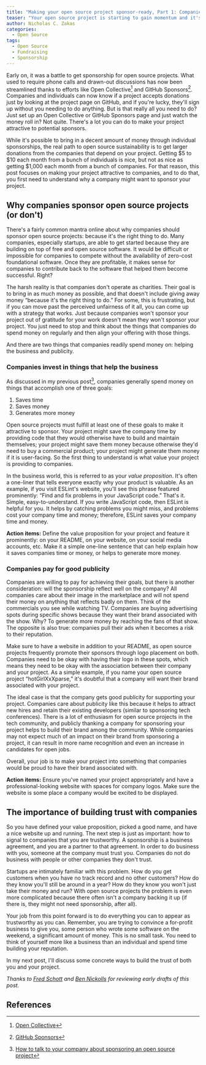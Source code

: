 ```yaml
---
title: "Making your open source project sponsor-ready, Part 1: Companies and trust"
teaser: "Your open source project is starting to gain momentum and it's time to start seeking sponsorships. Here's how to get started."
author: Nicholas C. Zakas
categories:
  - Open Source
tags:
  - Open Source
  - Fundraising
  - Sponsorship
---
```


Early on, it was a battle to get sponsorship for open source projects. What used to require phone calls and drawn-out discussions has now been streamlined thanks to efforts like Open Collective[^1] and GitHub Sponsors[^2]. Companies and individuals can now know if a project accepts donations just by looking at the project page on GitHub, and if you're lucky, they'll sign up without you needing to do anything. But is that really all you need to do? Just set up an Open Collective or GitHub Sponsors page and just watch the money roll in? Not quite. There's a lot you can do to make your project attractive to potential sponsors.

While it's possible to bring in a decent amount of money through individual sponsorships, the real path to open source sustainability is to get larger donations from the companies that depend on your project. Getting $5 to $10 each month from a bunch of individuals is nice, but not as nice as getting $1,000 each month from a bunch of companies. For that reason, this post focuses on making your project attractive to companies, and to do that, you first need to understand why a company might want to sponsor your project.

## Why companies sponsor open source projects (or don't)

There's a fairly common mantra online about why companies should sponsor open source projects: because it's the right thing to do. Many companies, especially startups, are able to get started because they are building on top of free and open source software. It would be difficult or impossible for companies to compete without the availability of zero-cost foundational software. Once they are profitable, it makes sense for companies to contribute back to the software that helped them become successful. Right?

The harsh reality is that companies don't operate as charities. Their goal is to bring in as much money as possible, and that doesn't include giving away money “because it's the right thing to do.” For some, this is frustrating, but if you can move past the perceived unfairness of it all, you can come up with a strategy that works. Just because companies won't sponsor your project out of gratitude  for your work doesn't mean they won't sponsor your project. You just need to stop and think about the things that companies do spend money on regularly and then align your offering with those things.

And there are two things that companies readily spend money on: helping the business and publicity.

### Companies invest in things that help the business

As discussed in my previous post[^3], companies generally spend money on things that accomplish one of three goals:

1. Saves time
1. Saves money
1. Generates more money

Open source projects must fulfill at least one of these goals to make it attractive to sponsor. Your project might save the company time by providing code that they would otherwise have to build and maintain themselves; your project might save them money because otherwise they'd need to buy a commercial product; your project might generate them money if it is user-facing. So the first thing to understand is what value your project is providing to companies.

In the business world, this is referred to as your *value proposition*. It's often a one-liner that tells everyone exactly why your product is valuable. As an example, if you visit ESLint's website, you'll see this phrase featured prominently: “Find and fix problems in your JavaScript code.” That's it. Simple, easy-to-understand. If you write JavaScript code, then ESLint is helpful for you. It helps by catching problems you might miss, and problems cost your company time and money; therefore, ESLint saves your company time and money.

**Action items:** Define the value proposition for your project and feature it prominently: on your README, on your website, on your social media accounts, etc. Make it a simple one-line sentence that can help explain how it saves companies time or money, or helps to generate more money.

### Companies pay for good publicity

Companies are willing to pay for achieving their goals, but there is another consideration: will the sponsorship reflect well on the company? All companies care about their image in the marketplace and will not spend their money on anything that reflects badly on them. Think of the commercials you see while watching TV. Companies are buying advertising spots during specific shows because they want their brand associated with the show. Why? To generate more money by reaching the fans of that show. The opposite is also true: companies pull their ads when it becomes a risk to their reputation.

Make sure to have a website in addition to your README, as open source projects frequently promote their sponsors through logo placement on both. Companies need to be okay with having their logo in these spots, which means they need to be okay with the association between their company and your project. As a simple example, if you name your open source project “hotGirlXxXparse,” it's doubtful that a company will want their brand associated with your project.

The ideal case is that the company gets good publicity for supporting your project. Companies care about publicity like this because it helps to attract new hires and retain their existing developers (similar to sponsoring tech conferences). There is a lot of enthusiasm for open source projects in the tech community, and publicly thanking a company for sponsoring your project helps to build their brand among the community. While companies may not expect much of an impact on their brand from sponsoring a project, it can result in more name recognition and even an increase in candidates for open jobs.

Overall, your job is to make your project into something that companies would be proud to have their brand associated with.

**Action items:** Ensure you've named your project appropriately and have a professional-looking website with spaces for company logos. Make sure the website is some place a company would be excited to be displayed. 

## The importance of building trust with companies

So you have defined your value proposition, picked a good name, and have a nice website up and running. The next step is just as important: how to signal to companies that you are trustworthy. A sponsorship is a business agreement, and you are a partner to that agreement. In order to do business with you, someone at the company must trust you. Companies do not do business with people or other companies they don't trust.

Startups are intimately familiar with this problem. How do you get customers when you have no track record and no other customers? How do they know you'll still be around in a year? How do they know you won't just take their money and run? With open source projects the problem is even more complicated because there often isn't a company backing it up (if there is, they might not need sponsorship, after all).

Your job from this point forward is to do everything you can to appear as trustworthy as you can. Remember, you are trying to convince a for-profit business to give you, some person who wrote some software on the weekend, a significant amount of money. This is no small task. You need to think of yourself more like a business than an individual and spend time building your reputation.

In my next post, I'll discuss some concrete ways to build the trust of both you and your project.

<i>Thanks to [Fred Schott](https://fredkschott.com/) and [Ben Nickolls](https://twitter.com/benjam) for reviewing early drafts of this post.</i>

## References

[^1]: [Open Collective](https://opencollective.com)
[^2]: [GitHub Sponsors](https://github.com/sponsors)
[^3]: [How to talk to your company about sponsoring an open source project](https://humanwhocodes.com/blog/2021/05/talk-to-your-company-sponsoring-open-source/)
